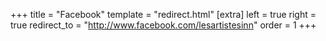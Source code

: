 +++
title = "Facebook"
template = "redirect.html"
[extra]
left = true
right = true
redirect_to = "http://www.facebook.com/lesartistesinn"
order = 1
+++
